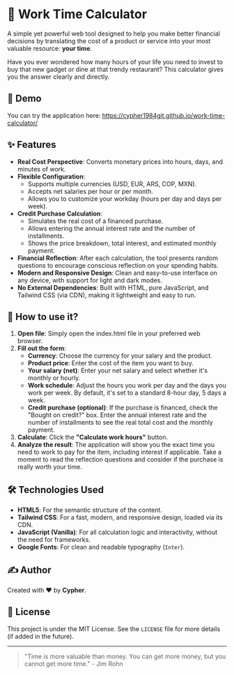 # 🧮 Work Time Calculator

A simple yet powerful web tool designed to help you make better financial decisions by translating the cost of a product or service into your most valuable resource: **your time**.

Have you ever wondered how many hours of your life you need to invest to buy that new gadget or dine at that trendy restaurant? This calculator gives you the answer clearly and directly.

## 🌟 Demo

You can try the application here: https://cypher1984git.github.io/work-time-calculator/

## ✨ Features

- **Real Cost Perspective**: Converts monetary prices into hours, days, and minutes of work.
- **Flexible Configuration**:
    - Supports multiple currencies (USD, EUR, ARS, COP, MXN).
    - Accepts net salaries per hour or per month.
    - Allows you to customize your workday (hours per day and days per week).
- **Credit Purchase Calculation**:
    - Simulates the real cost of a financed purchase.
    - Allows entering the annual interest rate and the number of installments.
    - Shows the price breakdown, total interest, and estimated monthly payment.
- **Financial Reflection**: After each calculation, the tool presents random questions to encourage conscious reflection on your spending habits.
- **Modern and Responsive Design**: Clean and easy-to-use interface on any device, with support for light and dark modes.
- **No External Dependencies**: Built with HTML, pure JavaScript, and Tailwind CSS (via CDN), making it lightweight and easy to run.

## 🚀 How to use it?

1.  **Open file**: Simply open the index.html file in your preferred web browser.
2.  **Fill out the form**:
    - **Currency**: Choose the currency for your salary and the product.
    - **Product price**: Enter the cost of the item you want to buy.
    - **Your salary (net)**: Enter your net salary and select whether it's monthly or hourly.
    - **Work schedule**: Adjust the hours you work per day and the days you work per week. By default, it's set to a standard 8-hour day, 5 days a week.
    - **Credit purchase (optional)**: If the purchase is financed, check the "Bought on credit?" box. Enter the annual interest rate and the number of installments to see the real total cost and the monthly payment.
3.  **Calculate**: Click the **"Calculate work hours"** button.
4.  **Analyze the result**: The application will show you the exact time you need to work to pay for the item, including interest if applicable. Take a moment to read the reflection questions and consider if the purchase is really worth your time.

## 🛠️ Technologies Used

- **HTML5**: For the semantic structure of the content.
- **Tailwind CSS**: For a fast, modern, and responsive design, loaded via its CDN.
- **JavaScript (Vanilla)**: For all calculation logic and interactivity, without the need for frameworks.
- **Google Fonts**: For clean and readable typography (`Inter`).

## ✍️ Author

Created with ❤️ by **Cypher**.

## 📄 License

This project is under the MIT License. See the `LICENSE` file for more details (if added in the future).

---

> "Time is more valuable than money. You can get more money, but you cannot get more time." - Jim Rohn
